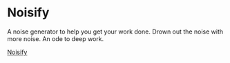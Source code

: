 # Noisify

A noise generator to help you get your work done. Drown out the noise with more noise. An ode to deep work. 

[Noisify](noisify.netlify.app)
